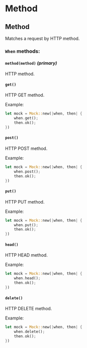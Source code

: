 # Method

## Method

Matches a request by HTTP method.

### `When` methods:
#### `method(method)` *(primary)*
HTTP method.

#### `get()`
HTTP GET method.

Example:
```rust
let mock = Mock::new(|when, then| {
    when.get();
    then.ok();
})
```

#### `post()`
HTTP POST method.

Example:
```rust
let mock = Mock::new(|when, then| {
    when.post();
    then.ok();
})
```

#### `put()`
HTTP PUT method.

Example:
```rust
let mock = Mock::new(|when, then| {
    when.put();
    then.ok();
})
```

#### `head()`
HTTP HEAD method.

Example:
```rust
let mock = Mock::new(|when, then| {
    when.head();
    then.ok();
})
```

#### `delete()`
HTTP DELETE method.

Example:
```rust
let mock = Mock::new(|when, then| {
    when.delete();
    then.ok();
})
```